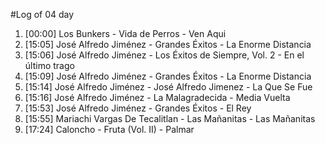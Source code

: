 #Log of 04 day

1. [00:00] Los Bunkers - Vida de Perros - Ven Aqui
1. [15:05] José Alfredo Jiménez - Grandes Éxitos - La Enorme Distancia
1. [15:06] José Alfredo Jiménez - Los Éxitos de Siempre, Vol. 2 - En el último trago
1. [15:09] José Alfredo Jiménez - Grandes Éxitos - La Enorme Distancia
1. [15:14] José Alfredo Jiménez - José Alfredo Jimenez - La Que Se Fue
1. [15:16] José Alfredo Jiménez - La Malagradecida - Media Vuelta
1. [15:53] José Alfredo Jiménez - Grandes Éxitos - El Rey
1. [15:55] Mariachi Vargas De Tecalitlan - Las Mañanitas - Las Mañanitas
1. [17:24] Caloncho - Fruta (Vol. II) - Palmar
